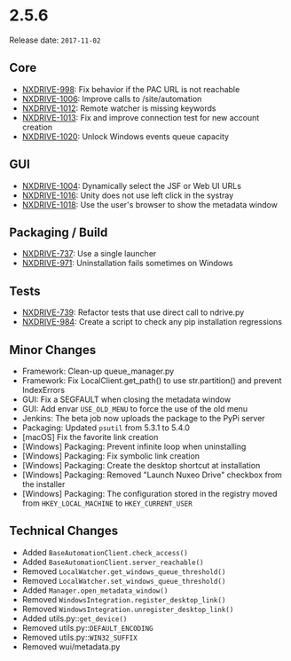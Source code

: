 # 2.5.6

Release date: `2017-11-02`

## Core

- [NXDRIVE-998](https://hyland.atlassian.net/browse/NXDRIVE-998): Fix behavior if the PAC URL is not reachable
- [NXDRIVE-1006](https://hyland.atlassian.net/browse/NXDRIVE-1006): Improve calls to /site/automation
- [NXDRIVE-1012](https://hyland.atlassian.net/browse/NXDRIVE-1012): Remote watcher is missing keywords
- [NXDRIVE-1013](https://hyland.atlassian.net/browse/NXDRIVE-1013): Fix and improve connection test for new account creation
- [NXDRIVE-1020](https://hyland.atlassian.net/browse/NXDRIVE-1020): Unlock Windows events queue capacity

## GUI

- [NXDRIVE-1004](https://hyland.atlassian.net/browse/NXDRIVE-1004): Dynamically select the JSF or Web UI URLs
- [NXDRIVE-1016](https://hyland.atlassian.net/browse/NXDRIVE-1016): Unity does not use left click in the systray
- [NXDRIVE-1018](https://hyland.atlassian.net/browse/NXDRIVE-1018): Use the user's browser to show the metadata window

## Packaging / Build

- [NXDRIVE-737](https://hyland.atlassian.net/browse/NXDRIVE-737): Use a single launcher
- [NXDRIVE-971](https://hyland.atlassian.net/browse/NXDRIVE-971): Uninstallation fails sometimes on Windows

## Tests

- [NXDRIVE-739](https://hyland.atlassian.net/browse/NXDRIVE-739): Refactor tests that use direct call to ndrive.py
- [NXDRIVE-984](https://hyland.atlassian.net/browse/NXDRIVE-984): Create a script to check any pip installation regressions

## Minor Changes

- Framework: Clean-up queue_manager.py
- Framework: Fix LocalClient.get_path() to use str.partition() and prevent IndexErrors
- GUI: Fix a SEGFAULT when closing the metadata window
- GUI: Add envar `USE_OLD_MENU` to force the use of the old menu
- Jenkins: The beta job now uploads the package to the PyPi server
- Packaging: Updated `psutil` from 5.3.1 to 5.4.0
- \[macOS\] Fix the favorite link creation
- \[Windows\] Packaging: Prevent infinite loop when uninstalling
- \[Windows\] Packaging: Fix symbolic link creation
- \[Windows\] Packaging: Create the desktop shortcut at installation
- \[Windows\] Packaging: Removed "Launch Nuxeo Drive" checkbox from the installer
- \[Windows\] Packaging: The configuration stored in the registry moved from `HKEY_LOCAL_MACHINE` to `HKEY_CURRENT_USER`

## Technical Changes

- Added `BaseAutomationClient.check_access()`
- Added `BaseAutomationClient.server_reachable()`
- Removed `LocalWatcher.get_windows_queue_threshold()`
- Removed `LocalWatcher.set_windows_queue_threshold()`
- Added `Manager.open_metadata_window()`
- Removed `WindowsIntegration.register_desktop_link()`
- Removed `WindowsIntegration.unregister_desktop_link()`
- Added utils.py::`get_device()`
- Removed utils.py::`DEFAULT_ENCODING`
- Removed utils.py::`WIN32_SUFFIX`
- Removed wui/metadata.py
